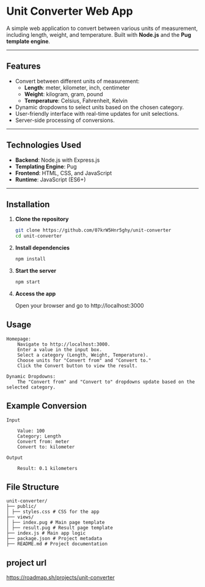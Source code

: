 # Unit Converter Web App

A simple web application to convert between various units of measurement, including length, weight, and temperature. Built with **Node.js** and the **Pug template engine**.

---

## Features

- Convert between different units of measurement:
  - **Length**: meter, kilometer, inch, centimeter
  - **Weight**: kilogram, gram, pound
  - **Temperature**: Celsius, Fahrenheit, Kelvin
- Dynamic dropdowns to select units based on the chosen category.
- User-friendly interface with real-time updates for unit selections.
- Server-side processing of conversions.

---

## Technologies Used

- **Backend**: Node.js with Express.js
- **Templating Engine**: Pug
- **Frontend**: HTML, CSS, and JavaScript
- **Runtime**: JavaScript (ES6+)

---

## Installation

1. **Clone the repository**

   ```bash
   git clone https://github.com/07krW5Hnr5ghy/unit-converter
   cd unit-converter
   ```

2. **Install dependencies**

   ```bash
   npm install
   ```

3. **Start the server**

   ```bash
   npm start
   ```

4. **Access the app**

   Open your browser and go to http://localhost:3000

## Usage

    Homepage:
        Navigate to http://localhost:3000.
        Enter a value in the input box.
        Select a category (Length, Weight, Temperature).
        Choose units for "Convert from" and "Convert to."
        Click the Convert button to view the result.

    Dynamic Dropdowns:
        The "Convert from" and "Convert to" dropdowns update based on the selected category.

## Example Conversion

    Input

        Value: 100
        Category: Length
        Convert from: meter
        Convert to: kilometer

    Output

        Result: 0.1 kilometers

## File Structure

```
unit-converter/
├── public/
│ ├── styles.css # CSS for the app
├── views/
│ ├── index.pug # Main page template
│ ├── result.pug # Result page template
├── index.js # Main app logic
├── package.json # Project metadata
├── README.md # Project documentation
```

## project url

https://roadmap.sh/projects/unit-converter
